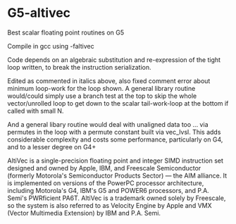 # G5-altivec
 Best scalar floating point routines on G5

Compile in gcc using -faltivec
 
Code depends on an algebraic substitution and re-expression of the tight loop written, to break the instruction serialization.
 
Edited as commented in italics above, also fixed comment error about minimum loop-work for the loop shown. A general library routine would/could simply use a branch test at the top to skip the whole vector/unrolled loop to get down to the scalar tail-work-loop at the bottom if called with small N.

And a general libary routine would deal with unaligned data too ... via permutes in the loop with a permute constant built via vec_lvsl. This adds considerable complexity and costs some performance, particularly on G4, and to a lesser degree on G4+

AltiVec is a single-precision floating point and integer SIMD instruction set designed and owned by Apple, IBM, and Freescale Semiconductor (formerly Motorola's Semiconductor Products Sector) — the AIM alliance. It is implemented on versions of the PowerPC processor architecture, including Motorola's G4, IBM's G5 and POWER6 processors, and P.A. Semi's PWRficient PA6T. AltiVec is a trademark owned solely by Freescale, so the system is also referred to as Velocity Engine by Apple and VMX (Vector Multimedia Extension) by IBM and P.A. Semi.
